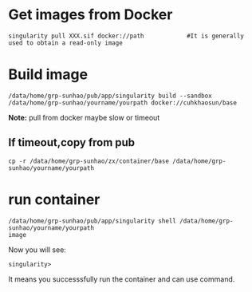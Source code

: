 # Get images from Docker
```
singularity pull XXX.sif docker://path            #It is generally used to obtain a read-only image
```
# Build image
```
/data/home/grp-sunhao/pub/app/singularity build --sandbox /data/home/grp-sunhao/yourname/yourpath docker://cuhkhaosun/base
```

**Note:** pull from docker maybe slow or timeout


## If timeout,copy from pub
```
cp -r /data/home/grp-sunhao/zx/container/base /data/home/grp-sunhao/yourname/yourpath
```
# run container
```
/data/home/grp-sunhao/pub/app/singularity shell /data/home/grp-sunhao/yourname/yourpath
image
```
Now you will see:
```
singularity>
```
It means you successsfully run the container and can use command.
